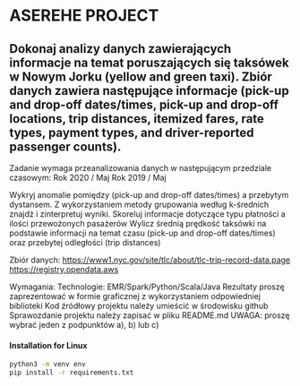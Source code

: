 # ASEREHE PROJECT

## Dokonaj analizy danych zawierających informacje na temat poruszających się taksówek w Nowym Jorku (yellow and green taxi). Zbiór danych zawiera następujące informacje (pick-up and drop-off dates/times, pick-up and drop-off locations, trip distances, itemized fares, rate types, payment types, and driver-reported passenger counts). 

Zadanie wymaga przeanalizowania danych w następującym przedziale czasowym:
Rok 2020 / Maj
Rok 2019 / Maj


Wykryj anomalie pomiędzy (pick-up and drop-off dates/times) a przebytym dystansem. Z wykorzystaniem metody grupowania według k-średnich znajdź i zinterpretuj wyniki.
Skoreluj informacje dotyczące typu płatności a ilości przewożonych pasażerów
Wylicz średnią prędkość taksówki na podstawie informacji na temat czasu (pick-up and drop-off dates/times) oraz przebytej odległości (trip distances)

Zbiór danych:
https://www1.nyc.gov/site/tlc/about/tlc-trip-record-data.page 
https://registry.opendata.aws

Wymagania:
Technologie: EMR/Spark/Python/Scala/Java
Rezultaty proszę zaprezentować w formie graficznej z wykorzystaniem odpowiedniej biblioteki 
Kod źródłowy projektu należy umieścić w środowisku github
Sprawozdanie projektu należy zapisać w pliku README.md
UWAGA: proszę wybrać jeden z podpunktów a), b) lub c) 


####  Installation for Linux
```bash
python3 -m venv env
pip install -r requirements.txt
```
